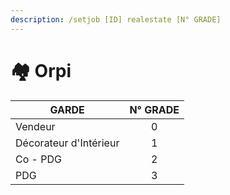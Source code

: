```yaml
---
description: /setjob [ID] realestate [N° GRADE]
---
```


# 🏘️ Orpi

| GARDE                  | N° GRADE |
| ---------------------- | :------: |
| Vendeur                |     0    |
| Décorateur d'Intérieur |     1    |
| Co - PDG               |     2    |
| PDG                    |     3    |
